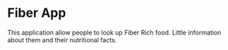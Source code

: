 # Fiber App

This application allow people to look up Fiber Rich food. Little information about them and their nutritional facts.